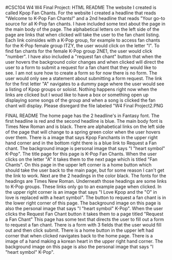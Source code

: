 #CSC104 W4 
W4 Final Project: HTML README
The website I created is called Kpop Fan Chants.  For the website I created a headline that reads "Welcome to K-Pop Fan Chants!" and a 2nd headline that reads "Your go-to source for all K-Pop fan chants.  I have included some text about the page in the main body of the page.  The alphabetical letters on the left side of the page are links that when clicked will take the user to the fan chant listing.  Each link coinsides with a K-Pop group, for example to access fan chants for the K-Pop female group ITZY, the user would click on the letter "I".  To find fan chants for the female K-Pop group 2NE1, the user would click "number".  I have also included a "request fan chant" button that when the user hovers the background color changes and when clicked will direct the user to a form to submit a request for a fan chant that they would like to see. I am not sure how to create a form so for now there is no form. The user would only see a statement about submitting a form request. The link for the first letter "A" navigates to a dummy page where the user would see a listing of Kpop groups or soloist. Nothing happens right now when the links are clicked but I woud like to have a box or something open up displaying some songs of the group and when a song is clicked the fan chant will display.  Please disregard the file labeled "W4 Final Project2.PNG

FINAL README
The home page has the 2 headline's in Fantasy font.  The first headline is red and the second headline is blue.  The main body font is Times New Roman and is black.  There are alphabetical links on the left side of the page that will change to a spring green color when the user hovers over them.  There is a image that says Kpop Fanchants in the upper right hand corner and in the bottom right there is a blue link to Request a Fan chant.  The background image is personal image that says "I "heart symbol" K-Pop".  The title page for this page is K-Pop Fan Chants.  When the user clicks on the letter "A" it takes them to the next page which is titled "Fan Chants".  On this page in the upper left corner is a home button which should take the user back to the main page, but for some reason I can't get the link to work.  Next are the 2 headings in the color black.  The fonts for the headings are Times New Roman.  Underneath those headings are some links to K-Pop groups.  These links only go to an example page when clicked.  In the upper right corner is an image that says "I Love Kpop and the "O" in love is replaced with a heart symbol".  The button to request a fan chant is in the lower right corner of this page. The background image on this page is also the personal image that says "I "heart symbol" K-Pop". When the user clicks the Request Fan Chant button it takes them to a page titled "Request a Fan Chant"  This page has some text that directs the user to fill out a form to request a fan chant.  There is a form with 3 fields that the user would fill out and then click submit.  There is a home button in the upper left had corner that when clicked navigates back to the home page.  There is a image of a hand making a korean heart in the upper right hand corner.  The background image on this page is also the personal image that says "I "heart symbol" K-Pop".
